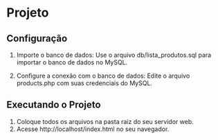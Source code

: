 # Projeto

## Configuração

1. Importe o banco de dados:
   Use o arquivo db/lista_produtos.sql para importar o banco de dados no MySQL.

2. Configure a conexão com o banco de dados:
   Edite o arquivo products.php com suas credenciais do MySQL.

## Executando o Projeto

1. Coloque todos os arquivos na pasta raiz do seu servidor web.
2. Acesse http://localhost/index.html no seu navegador.